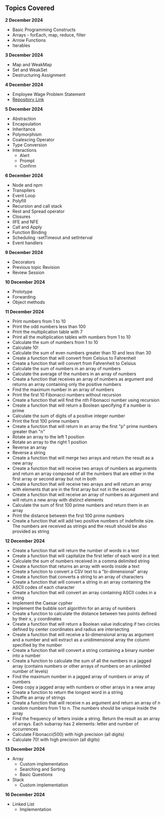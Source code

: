 ## Topics Covered

**2 December 2024**
- Basic Programming Constructs
- Arrays - forEach, map, reduce, filter
- Arrow Functions
- Iterables

**3 December 2024**
- Map and WeakMap
- Set and WeakSet
- Destructuring Assignment

**4 December 2024**
- Employee Wage Problem Statement
- [Repository Link](https://github.com/Rakshit6722/Rakshit_EmployeeWage.git)

**5 December 2024**
- Abstraction
- Encapsulation
- Inheritance
- Polymorphism
- Coalescing Operator
- Type Conversion
- Interactions
   - Alert
   - Prompt
   - Confirm

**6 December 2024**
- Node and npm
- Transpilers
- Event Loop
- Polyfill
- Recursion and call stack
- Rest and Spread operator
- Closures
- IIFE and NFE
- Call and Apply
- Function Binding
- Scheduling -setTimeout and setInterval
- Event handlers

**9 December 2024**
- Decorators
- Previous topic Revision
- Review Session

**10 December 2024**
- Prototype
- Forwarding
- Object methods

**11 December 2024**
- Print numbers from 1 to 10
- Print the odd numbers less than 100
- Print the multiplication table with 7
- Print all the multiplication tables with numbers from 1 to 10
- Calculate the sum of numbers from 1 to 10
- Calculate 10!
- Calculate the sum of even numbers greater than 10 and less than 30
- Create a function that will convert from Celsius to Fahrenheit
- Create a function that will convert from Fahrenheit to Celsius
- Calculate the sum of numbers in an array of numbers
- Calculate the average of the numbers in an array of numbers
- Create a function that receives an array of numbers as argument and returns an array containing only the positive numbers
- Find the maximum number in an array of numbers
- Print the first 10 Fibonacci numbers without recursion
- Create a function that will find the nth Fibonacci number using recursion
- Create a function that will return a Boolean specifying if a number is prime
- Calculate the sum of digits of a positive integer number
- Print the first 100 prime numbers
- Create a function that will return in an array the first "p" prime numbers greater than "n"
- Rotate an array to the left 1 position
- Rotate an array to the right 1 position
- Reverse an array
- Reverse a string
- Create a function that will merge two arrays and return the result as a new array
- Create a function that will receive two arrays of numbers as arguments and return an array composed of all the numbers that are either in the first array or second array but not in both
- Create a function that will receive two arrays and will return an array with elements that are in the first array but not in the second
- Create a function that will receive an array of numbers as argument and will return a new array with distinct elements
- Calculate the sum of first 100 prime numbers and return them in an array
- Print the distance between the first 100 prime numbers
- Create a function that will add two positive numbers of indefinite size. The numbers are received as strings and the result should be also provided as string

**12 December 2024**
- Create a function that will return the number of words in a text
- Create a function that will capitalize the first letter of each word in a text
- Calculate the sum of numbers received in a comma delimited string
- Create a function that returns an array with words inside a text
- Create a function to convert a CSV text to a "bi-dimensional" array
- Create a function that converts a string to an array of characters
- Create a function that will convert a string in an array containing the ASCII codes of each character
- Create a function that will convert an array containing ASCII codes in a string
- Implement the Caesar cypher
- Implement the bubble sort algorithm for an array of numbers
- Create a function to calculate the distance between two points defined by their x, y coordinates
- Create a function that will return a Boolean value indicating if two circles defined by center coordinates and radius are intersecting
- Create a function that will receive a bi-dimensional array as argument and a number and will extract as a unidimensional array the column specified by the number
- Create a function that will convert a string containing a binary number into a number
- Create a function to calculate the sum of all the numbers in a jagged array (contains numbers or other arrays of numbers on an unlimited number of levels)
- Find the maximum number in a jagged array of numbers or array of numbers
- Deep copy a jagged array with numbers or other arrays in a new array
- Create a function to return the longest word in a string
- Shuffle an array of strings
- Create a function that will receive n as argument and return an array of n random numbers from 1 to n. The numbers should be unique inside the array
- Find the frequency of letters inside a string. Return the result as an array of arrays. Each subarray has 2 elements: letter and number of occurrences
- Calculate Fibonacci(500) with high precision (all digits)
- Calculate 70! with high precision (all digits)

**13 December 2024**
- Array
   - Custom implementation
   - Searching and Sorting
   - Basic Questions
- Stack
   - Custom implementation

**16 December 2024**
- Linked List
   - Implementation

